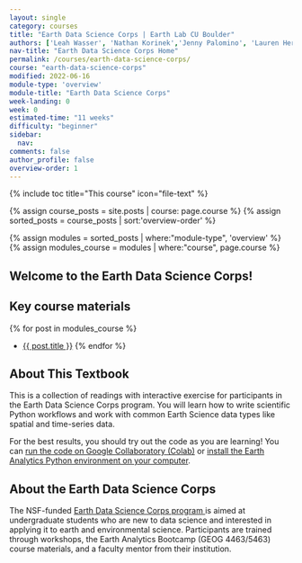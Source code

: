 ```yaml
---
layout: single
category: courses
title: "Earth Data Science Corps | Earth Lab CU Boulder"
authors: ['Leah Wasser', 'Nathan Korinek','Jenny Palomino', 'Lauren Herwehe', 'Nate Quarderer', 'Elsa Culler']
nav-title: "Earth Data Science Corps Home"
permalink: /courses/earth-data-science-corps/
course: "earth-data-science-corps"
modified: 2022-06-16
module-type: 'overview'
module-title: "Earth Data Science Corps"
week-landing: 0
week: 0
estimated-time: "11 weeks"
difficulty: "beginner"
sidebar:
  nav:
comments: false
author_profile: false
overview-order: 1
---
```


{% include toc title="This course" icon="file-text" %}

{% assign course_posts = site.posts | course: page.course %}
{% assign sorted_posts = course_posts | sort:'overview-order' %}

{% assign modules = sorted_posts | where:"module-type", 'overview' %}
{% assign modules_course = modules | where:"course", page.course %}

<div class="notice--info" markdown="1">

## <i class="fa fa-ship" aria-hidden="true"></i> Welcome to the Earth Data Science Corps!

## Key course materials

{% for post in modules_course %}
 * <a href="{{ site.url }}{{ post.permalink }}">{{ post.title }}</a>
{% endfor %}

</div>

<!-- an overview module specifies the overview content for the course including syllabus and any assignments  module-type: 'session' specified a week or a particular set of content surrounding a topic - eg internship seminar, etc -->

## About This Textbook
This is a collection of readings with interactive exercise for participants in the Earth Data Science Corps program. You will learn how to write scientific Python workflows and work with common Earth Science data types like spatial and time-series data.

For the best results, you should try out the code as you are learning! You can <a href="https://colab.research.google.com/" target = "_blank">run the code on Google Collaboratory (Colab)</a> or <a href="{{site.url}}/workshops/setup-earth-analytics-python/setup-git-bash-conda/install" target = "_blank">install the Earth Analytics Python environment on your computer</a>.

## About the Earth Data Science Corps
The NSF-funded <a href="https://www.colorado.edu/earthlab/nsf-earth-data-science-corps" target = "_blank"> Earth Data Science Corps program </a> is aimed at undergraduate students who are new to data science and interested in applying it to earth and environmental science. Participants are trained through workshops, the Earth Analytics Bootcamp (GEOG 4463/5463) course materials, and a faculty mentor from their institution.

